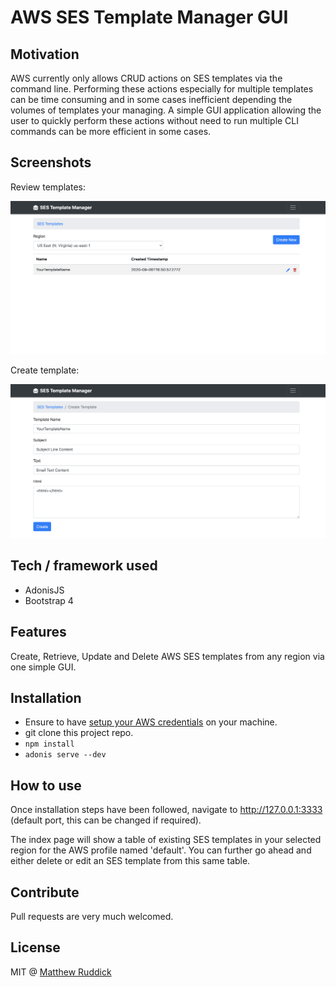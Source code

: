 # AWS SES Template Manager GUI

## Motivation
AWS currently only allows CRUD actions on SES templates via the command line. Performing these actions especially for multiple templates 
 can be time consuming and in some cases inefficient depending the volumes of templates your managing. A simple GUI application allowing the user to quickly perform these actions without need to 
 run multiple CLI commands can be more efficient in some cases.

## Screenshots
Review templates:

![review templates screenshot](./resources/img/templates-review-screenshot.png)

Create template:

![review templates screenshot](./resources/img/create-template-screenshot.png)

## Tech / framework used

- AdonisJS
- Bootstrap 4

## Features
Create, Retrieve, Update and Delete AWS SES templates from any region via one simple GUI.

## Installation
- Ensure to have [setup your AWS credentials](https://docs.aws.amazon.com/sdk-for-java/v1/developer-guide/setup-credentials.html) on your machine.
- git clone this project repo.
- ```npm install```
- ```adonis serve --dev```
## How to use
Once installation steps have been followed, navigate to http://127.0.0.1:3333 (default port, this can be changed if required).

The index page will show a table of existing SES templates in your selected region for the AWS profile named 'default'. You can further go ahead and either delete 
or edit an SES template from this same table.

## Contribute

Pull requests are very much welcomed.

## License
MIT @ [Matthew Ruddick](https://github.com/MattRuddick)
